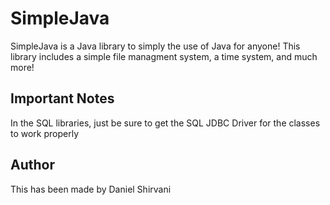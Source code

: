 # SimpleJava
SimpleJava is a Java library to simply the use of Java for anyone! This library includes a simple file managment system, a time system, and much more! 

## Important Notes
In the SQL libraries, just be sure to get the SQL JDBC Driver for the classes to work properly

## Author
This has been made by Daniel Shirvani
